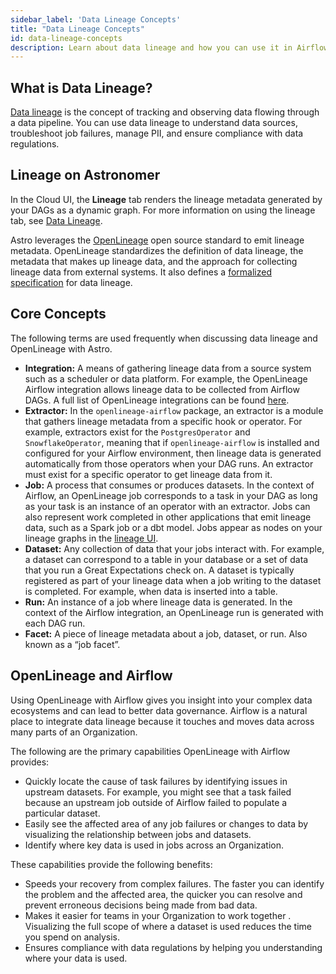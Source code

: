 ```yaml
---
sidebar_label: 'Data Lineage Concepts'
title: "Data Lineage Concepts"
id: data-lineage-concepts
description: Learn about data lineage and how you can use it in Airflow.
---
```


## What is Data Lineage?

[Data lineage](https://en.wikipedia.org/wiki/Data_lineage) is the concept of tracking and observing data flowing through a data pipeline. You can use data lineage to understand data sources, troubleshoot job failures, manage PII, and ensure compliance with data regulations.

## Lineage on Astronomer

In the Cloud UI, the **Lineage** tab renders the lineage metadata generated by your DAGs as a dynamic graph. For more information on using the lineage tab, see [Data Lineage](data-lineage.md).

Astro leverages the [OpenLineage](https://openlineage.io/) open source standard to emit lineage metadata. OpenLineage standardizes the definition of data lineage, the metadata that makes up lineage data, and the approach for collecting lineage data from external systems. It also defines a [formalized specification](https://github.com/OpenLineage/OpenLineage/blob/main/spec/OpenLineage.md) for data lineage.

## Core Concepts

The following terms are used frequently when discussing data lineage and OpenLineage with Astro.

- **Integration:** A means of gathering lineage data from a source system such as a scheduler or data platform. For example, the OpenLineage Airflow integration allows lineage data to be collected from Airflow DAGs. A full list of OpenLineage integrations can be found [here](https://openlineage.io/integration).
- **Extractor:** In the `openlineage-airflow` package, an extractor is a module that gathers lineage metadata from a specific hook or operator. For example, extractors exist for the `PostgresOperator` and `SnowflakeOperator`, meaning that if `openlineage-airflow` is installed and configured for your Airflow environment, then lineage data is generated automatically from those operators when your DAG runs. An extractor must exist for a specific operator to get lineage data from it.
- **Job:** A process that consumes or produces datasets. In the context of Airflow, an OpenLineage job corresponds to a task in your DAG as long as your task is an instance of an operator with an extractor. Jobs can also represent work completed in other applications that emit lineage data, such as a Spark job or a dbt model. Jobs appear as nodes on your lineage graphs in the [lineage UI](data-lineage.md).
- **Dataset:** Any collection of data that your jobs interact with. For example, a dataset can correspond to a table in your database or a set of data that you run a Great Expectations check on. A dataset is typically registered as part of your lineage data when a job writing to the dataset is completed. For example, when data is inserted into a table.
- **Run:** An instance of a job where lineage data is generated. In the context of the Airflow integration, an OpenLineage run is generated with each DAG run.
- **Facet:** A piece of lineage metadata about a job, dataset, or run. Also known as a “job facet”.

## OpenLineage and Airflow

Using OpenLineage with Airflow gives you insight into your complex data ecosystems and can lead to better data governance. Airflow is a natural place to integrate data lineage because it touches and moves data across many parts of an Organization.

The following are the primary capabilities OpenLineage with Airflow provides:

- Quickly locate the cause of task failures by identifying issues in upstream datasets. For example, you might see that a task failed because an upstream job outside of Airflow failed to populate a particular dataset.
- Easily see the affected area of any job failures or changes to data by visualizing the relationship between jobs and datasets.
- Identify where key data is used in jobs across an Organization.

These capabilities provide the following benefits:

- Speeds your recovery from complex failures. The faster you can identify the problem and the affected area, the quicker you can resolve and prevent erroneous decisions being made from bad data.
- Makes it easier for teams in your Organization to work together . Visualizing the full scope of where a dataset is used reduces the time you spend on analysis.
- Ensures compliance with data regulations by helping you understanding where your data is used.
